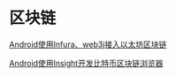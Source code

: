 # 区块链

[Android使用Infura、web3j接入以太坊区块链](https://github.com/wulijie/AndroidNotes/blob/master/BlockChain/使用Infura、Web3j接入以太坊区块链.md)

[Android使用Insight开发比特币区块链浏览器](https://github.com/wulijie/AndroidNotes/blob/master/BlockChain/Android使用Insight开发比特币区块链浏览器.md)

